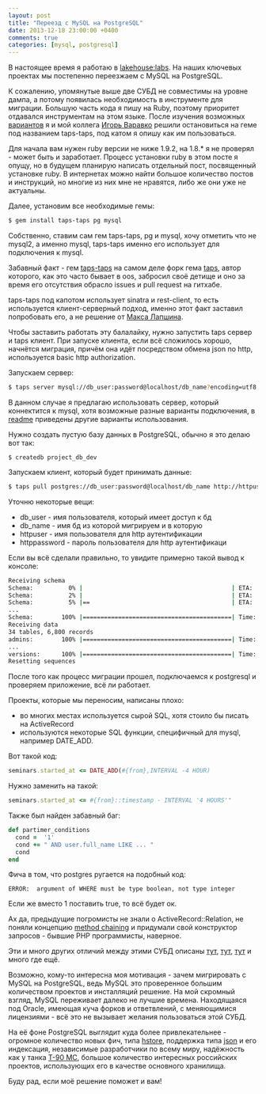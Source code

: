 ```yaml
---
layout: post
title: "Переезд с MySQL на PostgreSQL"
date: 2013-12-18 23:00:00 +0400
comments: true
categories: [mysql, postgresql]
---
```


В настоящее время я работаю в [lakehouse:labs](http://lakehouse.ru/labs/). На наших
ключевых проектах мы постепенно переезжаем с MySQL на PostgreSQL.

К сожалению, упомянутые выше две СУБД не совместимы на уровне дампа, а потому появилась
необходимость в инструменте для миграции. Большую часть кода я пишу на Ruby,
поэтому приоритет отдавался инструментам на этом языке. После изучения возможных
[вариантов](http://wiki.postgresql.org/wiki/Converting_from_other_Databases_to_PostgreSQL#MySQL)
я и мой коллега [Игорь Варавко](http://blog.ivaravko.com/) решили остановиться на геме под
названием taps-taps, под катом я опишу как им пользоваться.

<!-- more -->

Для начала вам нужен ruby версии не ниже 1.9.2, на 1.8.* я не проверял - может быть и заработает.
Процесс установки ruby в этом посте я опущу, но в будущем планирую написать отдельный пост,
посвященный установке ruby. В интернетах можно найти большое количество постов и инструкций,
но многие из них мне не нравятся, либо же они уже не актуальны.

Далее, установим все необходимые гемы:

``` bash Установка гемов
$ gem install taps-taps pg mysql
```

Собственно, ставим сам гем taps-taps, pg и mysql, хочу отметить что не mysql2,
а именно mysql, taps-taps именно его использует для подключения к mysql.

Забавный факт - гем [taps-taps](https://github.com/wijet/taps) на самом деле форк гема
[taps](https://github.com/ricardochimal/taps), автор которого, как это часто бывает в oos, забросил
своё детище и оно за время его отсутствия обрасло issues и pull request на гитхабе.

taps-taps под капотом использует sinatra и rest-client, то есть используется клиент-серверный подход,
именно этот факт заставил попробовать его, а не решение от
[Макса Лапшина](https://github.com/maxlapshin/mysql2postgres).

Чтобы заставить работать эту балалайку, нужно запустить taps сервер и taps клиент.
При запуске клиента, если всё сложилось хорошо, начнётся миграция, причём она идёт посредством
обмена json по http, используется basic http authorization.

Запускаем сервер:

``` bash Запуск taps сервера
$ taps server mysql://db_user:password@localhost/db_name?encoding=utf8 httpuser httppassword
```

В данном случае я предлагаю использовать сервер, который коннектится к mysql, хотя
возможные разные варианты подключения,
в [readme](https://github.com/wijet/taps/blob/master/README.rdoc)
приведены другие варианты использования.

Нужно создать пустую базу данных в PostgreSQL, обычно я это делаю вот так:

```
$ createdb project_db_dev
```

Запускаем клиент, который будет принимать данные:

``` bash Запуск taps клиента
$ taps pull postgres://db_user:password@localhost/db_name http://httpuser:httppassword@localhost:5000
```

Уточню некоторые вещи:

- db_user - имя пользователя, который имеет доступ к бд
- db_name - имя бд из которой мигрируем и в которую
- httpuser - имя пользователя для http аутентификации
- httppassword - пароль пользователя для http аутентификаци

Если вы всё сделали правильно, то увидите примерно такой вывод к консоле:

``` bash Лог
Receiving schema
Schema:          0% |                                          | ETA:  --:--:--
Schema:          2% |                                          | ETA:  00:00:16
Schema:          5% |==                                        | ETA:  00:00:15
...
Schema:        100% |==========================================| Time: 00:00:16
Receiving data
34 tables, 6,800 records
admins:        100% |==========================================| Time: 00:00:00
...
versions:      100% |==========================================| Time: 00:00:00
Resetting sequences
```

После того как процесс миграции прошел, подключаемся к postgresql и проверяем
приложение, всё ли работает.

Проекты, которые мы переносим, написаны плохо:

- во многих местах используется сырой SQL, хотя стоило бы писать на ActiveRecord
- используются некоторые SQL функции, специфичный для mysql, например DATE_ADD.

Вот такой код:
```ruby
seminars.started_at <= DATE_ADD(#{from},INTERVAL -4 HOUR)
```

Нужно заменить на такой:
```ruby
seminars.started_at <= #{from}::timestamp - INTERVAL '4 HOURS'"
```

Также был найден забавный баг:
```ruby
def partimer_conditions
  cond =  '1'
  cond += " AND user.full_name LIKE ... "
  cond
end
```

Фича в том, что postgres ругается на подобный код:
```
ERROR:  argument of WHERE must be type boolean, not type integer
```

Если же вместо 1 поставить true, то всё будет ок.


Ах да, предыдущие погромисты не знали о ActiveRecord::Relation,
не поняли концепцию [method chaining](https://en.wikipedia.org/wiki/Method_chaining)
и придумали свой конструктор запросов - бывшие PHP программисты, наверное.

Эти и много других отличий между этими СУБД описаны
[тут](http://www.the-art-of-web.com/sql/postgres-mysql/), [тут](http://eax.me/postgresql-vs-mysql/),
[тут](http://www.wikivs.com/wiki/MySQL_vs_PostgreSQL) и много где ещё.

Возможно, кому-то интересна моя мотивация - зачем мигрировать с MySQL на PostgreSQL,
ведь MySQL это проверенное большим количеством проектов и инсталляций решение.
На мой скромный взгляд, MySQL переживает далеко не лучшие времена.
Находящаяся под Oracle, имеющая куча форков и ответвлений, с меняющимися лицензиями -
всё это не вызывает желания пользоваться этой СУБД.

На её фоне PostgreSQL выглядит куда более привлекательнее - огромное количество новых
фич, типа [hstore](http://www.postgresql.org/docs/9.3/static/hstore.html),
поддержка типа [json](http://www.postgresql.org/docs/9.3/static/functions-json.html)
и его индексация, независимые разработчики по всему миру,
надёжность как у танка [Т-90 МС](https://ru.wikipedia.org/wiki/Т-90), большое количество
интересных российских проектов, использующих его в качестве основного хранилища.

Буду рад, если моё решение поможет и вам!

